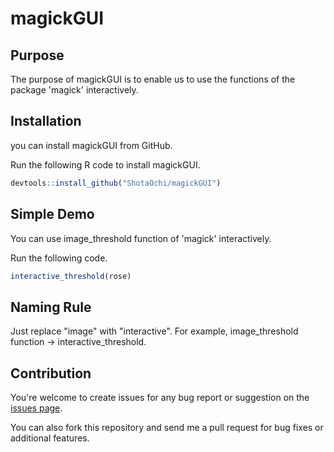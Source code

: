 # magickGUI

## Purpose
The purpose of magickGUI is to enable us to use the functions of the package 'magick' interactively.

## Installation
you can install magickGUI from GitHub.

Run the following R code to install magickGUI.
```r
devtools::install_github("ShotaOchi/magickGUI")
```

## Simple Demo
You can use image_threshold function of 'magick' interactively.

Run the following code.
```r
interactive_threshold(rose)
```

## Naming Rule
Just replace "image" with "interactive".
For example, image_threshold function &rarr; interactive_threshold.

## Contribution
You're welcome to create issues for any bug report or suggestion on the [issues page](https://github.com/ShotaOchi/magickGUI/issues).

You can also fork this repository and send me a pull request for bug fixes or additional features.